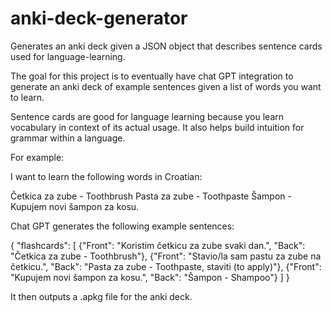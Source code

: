 # anki-deck-generator

Generates an anki deck given a JSON object that describes sentence cards used for language-learning.

The goal for this project is to eventually have chat GPT integration to generate an anki deck of example sentences given
a list of words you want to learn.

Sentence cards are good for language learning because you learn vocabulary in context of its actual usage. It also helps build intuition for grammar within a language.

For example:

I want to learn the following words in Croatian:

Četkica za zube - Toothbrush
Pasta za zube - Toothpaste
Šampon - Kupujem novi šampon za kosu.

Chat GPT generates the following example sentences:

{
    "flashcards": [
        {"Front": "Koristim četkicu za zube svaki dan.", "Back": "Četkica za zube - Toothbrush"},
        {"Front": "Stavio/la sam pastu za zube na četkicu.", "Back": "Pasta za zube - Toothpaste, staviti (to apply)"},
        {"Front": "Kupujem novi šampon za kosu.", "Back": "Šampon - Shampoo"}
    ]
}

It then outputs a .apkg file for the anki deck.
